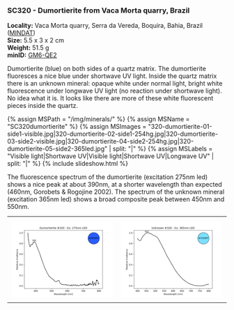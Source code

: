 
### SC320 - Dumortierite from Vaca Morta quarry, Brazil

**Locality:** Vaca Morta quarry, Serra da Vereda, Boquira, Bahia, Brazil ([MINDAT](https://www.mindat.org/loc-47117.html))  
**Size:** 5.5 x 3 x 2 cm  
**Weight:** 51.5 g  
**minID:** [GM6-QE2](https://www.mindat.org/GM6-QE2)

Dumortierite (blue) on both sides of a quartz matrix. The dumortierite
fluoresces a nice blue under shortwave UV light.  Inside the quartz matrix
there is an unknown mineral: opaque white under normal light, bright white
fluorescence under longwave UV light (no reaction under shortwave light). No
idea what it is. It looks like there are more of these white fluorescent 
pieces inside the quartz.

{% assign MSPath = "/img/minerals/" %}
{% assign MSName = "SC320dumortierite" %}
{% assign MSImages = "320-dumortierite-01-side1-visible.jpg|320-dumortierite-02-side1-254hg.jpg|320-dumortierite-03-side2-visible.jpg|320-dumortierite-04-side2-254hg.jpg|320-dumortierite-05-side2-365led.jpg" | split: "|" %}
{% assign MSLabels = "Visible light|Shortwave UV|Visible light|Shortwave UV|Longwave UV" | split: "|" %}
{% include slideshow.html %}

The fluorescence spectrum of the dumortierite (excitation 275nm led) shows a
nice peak at about 390nm, at a shorter wavelength than expected (460nm,
Gorobets & Rogojine 2002). The spectrum of the unknown mineral (excitation
365nm led) shows a broad composite peak between 450nm and 550nm.

<table width="100%">
<tr>
<td width="50%" style="padding:10px"><img src="/img/spectra/320-dumortierite-275led.png" width="100%" ></td>
<td width="50%" style="padding:10px"><img src="/img/spectra/320-unknown-365led.png" width="100%" ></td>
</tr></table>
<br>

